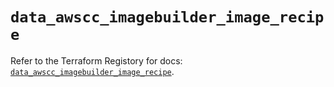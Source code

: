 # `data_awscc_imagebuilder_image_recipe`

Refer to the Terraform Registory for docs: [`data_awscc_imagebuilder_image_recipe`](https://registry.terraform.io/providers/hashicorp/awscc/0.70.0/docs/data-sources/imagebuilder_image_recipe).
